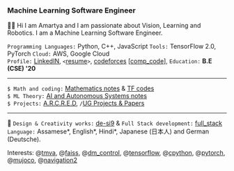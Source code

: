 ### Machine Learning Software Engineer
👋🏻 Hi I am Amartya and I am passionate about Vision, Learning and Robotics. I am a Machine Learning Software Engineer.

`Programming Languages:` Python, C++, JavaScript  `Tools:` TensorFlow 2.0, PyTorch  `Cloud:` AWS, Google Cloud <br />
`Profile:` <a href="https://www.linkedin.com/in/amartyasaikia/">LinkedIN</a>, `<`<a href="https://drive.google.com/file/d/1HKraa0FgyOy4J6GMGtG9GozYR8WlmMoL/view?usp=sharing">resume</a>`>`, <a href="#">codeforces</a> [[comp_code](https://github.com/s-ai-kia/comp_code)], `Education:` <b>B.E (CSE) '20</b> <br />

<hr />

`$ Math and coding:` [Mathematics notes]() & [TF codes](https://github.com/s-ai-kia/tensorflow2_practice)<br />
`$ ML Theory:` [AI and Autonomous Systems notes](https://github.com/s-ai-kia/aias_notes) <br />
`$ Projects:` [A.R.C.R.E.D](http://www.arcred.space/), `/`[UG Projects & Papers]() <br />

<hr />

🌌 `Design & Creativity works:` <a href="https://github.com/s-ai-kia/de-si9">de-si9</a> & `Full Stack development:` [full_stack](https://github.com/s-ai-kia/full_stack)<br />
`Language:` Assamese*, English*, Hindi*, Japanese (日本人) and German (Deutsche).

Interests: @[tmva](https://github.com/root-project/root/tree/master/tmva), @[faiss](https://github.com/facebookresearch/faiss), @[dm_control](https://github.com/deepmind/dm_control), @[tensorflow](https://github.com/tensorflow/tensorflow), @[cpython](https://github.com/python/cpython), @[pytorch](https://github.com/pytorch/pytorch), @[mujoco](https://github.com/openai/mujoco-py), @[navigation2](https://github.com/ros-planning/navigation2)
